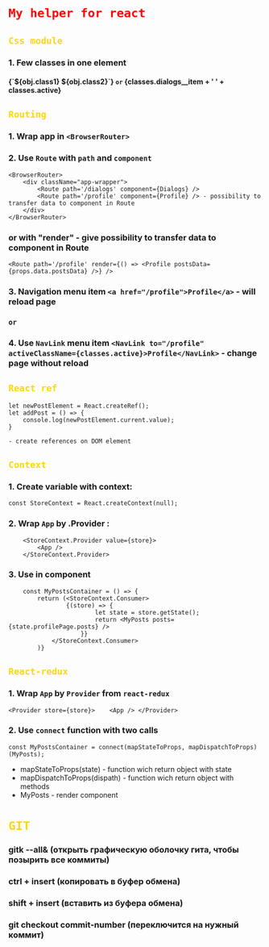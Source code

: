 # <span style="color: red;">`My helper for react`</span>
<span style="color: gold;"></span>

## <span style="color: gold;">`Css module`</span> 

	
### 1. Few classes in one element
#### {\`${obj.class1} ${obj.class2}\`} `or` {classes.dialogs__item + ' ' + classes.active}

## <span style="color: gold;">`Routing`</span> 

### 1. Wrap app in `<BrowserRouter>`
### 2. Use `Route` with `path` and `component`
	<BrowserRouter>
		<div className="app-wrapper">
			<Route path='/dialogs' component={Dialogs} />
			<Route path='/profile' component={Profile} /> - possibility to transfer data to component in Route
		</div>
	</BrowserRouter>
### or with "render" - give possibility to transfer data to component in Route
	<Route path='/profile' render={() => <Profile postsData={props.data.postsData} />} /> 
### 3. Navigation menu item `<a href="/profile">Profile</a>` - will reload page
### `or`
### 4. Use `NavLink` menu item `<NavLink to="/profile" activeClassName={classes.active}>Profile</NavLink>` - change page without reload

## <span style="color: gold;">`React ref`</span> 

	let newPostElement = React.createRef();
	let addPost = () => {
		console.log(newPostElement.current.value);
	}
`- create references on DOM element `

## <span style="color: gold;">`Context`</span> 
### 1. Create variable with context:
	const StoreContext = React.createContext(null);
### 2. Wrap `App` by .Provider :
		<StoreContext.Provider value={store}>
			<App />
		</StoreContext.Provider>
### 3. Use in component
		const MyPostsContainer = () => {
			return (<StoreContext.Consumer>
					{(store) => {
							let state = store.getState();
							return <MyPosts posts={state.profilePage.posts} />
						}}
				</StoreContext.Consumer>
			)}

## <span style="color: gold;">`React-redux`</span> 
### 1. Wrap `App` by `Provider` from `react-redux`
	<Provider store={store}>	<App />	</Provider> 
### 2. Use `connect` function with two calls
	const MyPostsContainer = connect(mapStateToProps, mapDispatchToProps)(MyPosts);

- mapStateToProps(state) - function wich return object with state
- mapDispatchToProps(dispath) - function wich return object with methods
- MyPosts - render component






# <span style="color: gold;">`GIT`</span> 

### gitk --all&     (открыть графическую оболочку гита, чтобы позырить все коммиты)
### ctrl + insert (копировать в буфер обмена) 
### shift + insert (вставить из буфера обмена) 
### git checkout commit-number (переключится на нужный коммит)